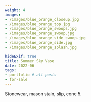 ```yaml
---
weight: 4
images:
- /images/blue_orange_closeup.jpg
- /images/blue_orange_top.jpg
- /images/blue_orange_swoops.jpg
- /images/blue_orange_swoop.jpg
- /images/blue_orange_side_swoop.jpg
- /images/blue_orange_side.jpg
- /images/blue_orange_splash.jpg

hideExif: true
title: Summer Sky Vase
date: 2022-06
tags:
- portfolio # all posts
- for-sale
---
```


Stonewear, mason stain, slip, cone 5. 
